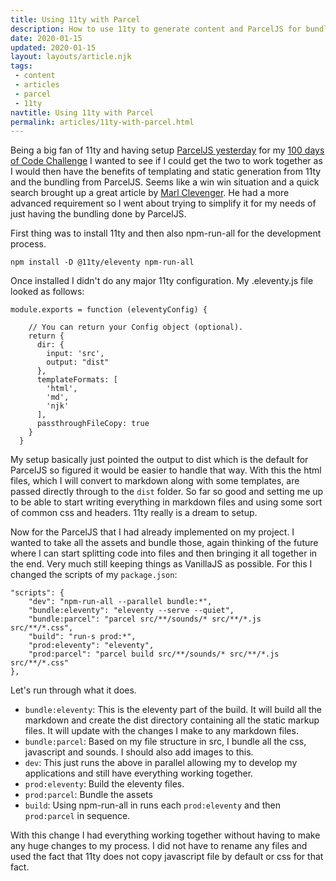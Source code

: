 ```yaml
---
title: Using 11ty with Parcel
description: How to use 11ty to generate content and ParcelJS for bundling JavaScript
date: 2020-01-15
updated: 2020-01-15
layout: layouts/article.njk
tags: 
 - content
 - articles
 - parcel
 - 11ty
navtitle: Using 11ty with Parcel
permalink: articles/11ty-with-parcel.html
---
```


Being a big fan of 11ty and having setup [ParcelJS yesterday](/articles/character-counter.html) for my [100 days of Code Challenge](https://100days100projects.netlify.com/) I wanted to see if I could get the two to work together as I would then have the benefits of templating and static generation from 11ty and the bundling from ParcelJS. Seems like a win win situation and a quick search brought up a great article by [Marl Clevenger](https://cloudsh.com/eleventy/eleventy_and_parceljs_working_together.html). He had a more advanced requirement so I went about trying to simplify it for my needs of just having the bundling done by ParcelJS.

First thing was to install 11ty and then also npm-run-all for the development process.

```
npm install -D @11ty/eleventy npm-run-all
```

Once installed I didn't do any major 11ty configuration. My .eleventy.js file looked as follows:
```
module.exports = function (eleventyConfig) {
  
    // You can return your Config object (optional).
    return {
      dir: {
        input: 'src',
        output: "dist"
      },
      templateFormats: [
        'html',
        'md',
        'njk'
      ],
      passthroughFileCopy: true
    }
  }
```
My setup basically just pointed the output to dist which is the default for ParcelJS so figured it would be easier to handle that way. With this the html files, which I will convert to markdown along with some templates, are passed directly through to the `dist` folder. So far so good and setting me up to be able to start writing everything in markdown files and using some sort of common css and headers. 11ty really is a dream to setup.

Now for the ParcelJS that I had already implemented on my project. I wanted to take all the assets and bundle those, again thinking of the future where I can start splitting code into files and then bringing it all together in the end. Very much still keeping things as VanillaJS as possible. For this I changed the scripts of my `package.json`:
```
"scripts": {
    "dev": "npm-run-all --parallel bundle:*",
    "bundle:eleventy": "eleventy --serve --quiet",
    "bundle:parcel": "parcel src/**/sounds/* src/**/*.js src/**/*.css",
    "build": "run-s prod:*",
    "prod:eleventy": "eleventy",
    "prod:parcel": "parcel build src/**/sounds/* src/**/*.js src/**/*.css"
},
```
Let's run through what it does.
* `bundle:eleventy`: This is the eleventy part of the build. It will build all the markdown and create the dist directory containing all the static markup files. It will update with the changes I make to any markdown files.
* `bundle:parcel`: Based on my file structure in src, I bundle all the css, javascript and sounds. I should also add images to this.
* `dev`: This just runs the above in parallel allowing my to develop my applications and still have everything working together.
* `prod:eleventy`: Build the eleventy files.
* `prod:parcel`: Bundle the assets
* `build`: Using npm-run-all in runs each `prod:eleventy` and then `prod:parcel` in sequence.

With this change I had everything working together without having to make any huge changes to my process. I did not have to rename any files and used the fact that 11ty does not copy javascript file by default or css for that fact.
